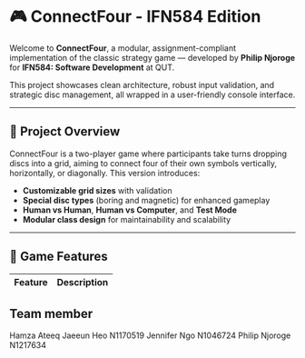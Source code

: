 # 🎮 ConnectFour - IFN584 Edition

Welcome to **ConnectFour**, a modular, assignment-compliant implementation of the classic strategy game — developed by **Philip Njoroge** for **IFN584: Software Development** at QUT.

This project showcases clean architecture, robust input validation, and strategic disc management, all wrapped in a user-friendly console interface.

---

## 🧠 Project Overview

ConnectFour is a two-player game where participants take turns dropping discs into a grid, aiming to connect four of their own symbols vertically, horizontally, or diagonally. This version introduces:

- **Customizable grid sizes** with validation
- **Special disc types** (boring and magnetic) for enhanced gameplay
- **Human vs Human**, **Human vs Computer**, and **Test Mode**
- **Modular class design** for maintainability and scalability

---

## 🧩 Game Features

| Feature                  | Description                                                                 |
|--------------------------|-----------------------------------------------------------------------------


## Team member
Hamza Ateeq 
Jaeeun Heo N1170519 
Jennifer Ngo N1046724 
Philip Njoroge N1217634 

